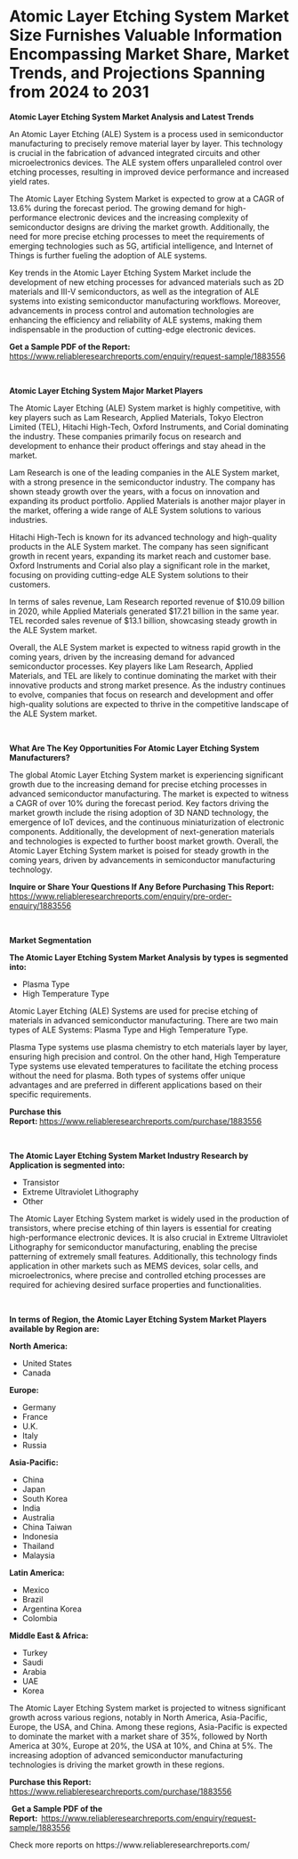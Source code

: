 <p><h1>Atomic Layer Etching System Market Size Furnishes Valuable Information Encompassing Market Share, Market Trends, and Projections Spanning from 2024 to 2031</h1></p><p><strong>Atomic Layer Etching System Market Analysis and Latest Trends</strong></p>
<p><p>An Atomic Layer Etching (ALE) System is a process used in semiconductor manufacturing to precisely remove material layer by layer. This technology is crucial in the fabrication of advanced integrated circuits and other microelectronics devices. The ALE system offers unparalleled control over etching processes, resulting in improved device performance and increased yield rates.</p><p>The Atomic Layer Etching System Market is expected to grow at a CAGR of 13.6% during the forecast period. The growing demand for high-performance electronic devices and the increasing complexity of semiconductor designs are driving the market growth. Additionally, the need for more precise etching processes to meet the requirements of emerging technologies such as 5G, artificial intelligence, and Internet of Things is further fueling the adoption of ALE systems.</p><p>Key trends in the Atomic Layer Etching System Market include the development of new etching processes for advanced materials such as 2D materials and III-V semiconductors, as well as the integration of ALE systems into existing semiconductor manufacturing workflows. Moreover, advancements in process control and automation technologies are enhancing the efficiency and reliability of ALE systems, making them indispensable in the production of cutting-edge electronic devices.</p></p>
<p><strong>Get a Sample PDF of the Report:&nbsp;</strong> <a href="https://www.reliableresearchreports.com/enquiry/request-sample/1883556">https://www.reliableresearchreports.com/enquiry/request-sample/1883556</a></p>
<p>&nbsp;</p>
<p><strong>Atomic Layer Etching System Major Market Players</strong></p>
<p><p>The Atomic Layer Etching (ALE) System market is highly competitive, with key players such as Lam Research, Applied Materials, Tokyo Electron Limited (TEL), Hitachi High-Tech, Oxford Instruments, and Corial dominating the industry. These companies primarily focus on research and development to enhance their product offerings and stay ahead in the market.</p><p>Lam Research is one of the leading companies in the ALE System market, with a strong presence in the semiconductor industry. The company has shown steady growth over the years, with a focus on innovation and expanding its product portfolio. Applied Materials is another major player in the market, offering a wide range of ALE System solutions to various industries.</p><p>Hitachi High-Tech is known for its advanced technology and high-quality products in the ALE System market. The company has seen significant growth in recent years, expanding its market reach and customer base. Oxford Instruments and Corial also play a significant role in the market, focusing on providing cutting-edge ALE System solutions to their customers.</p><p>In terms of sales revenue, Lam Research reported revenue of $10.09 billion in 2020, while Applied Materials generated $17.21 billion in the same year. TEL recorded sales revenue of $13.1 billion, showcasing steady growth in the ALE System market.</p><p>Overall, the ALE System market is expected to witness rapid growth in the coming years, driven by the increasing demand for advanced semiconductor processes. Key players like Lam Research, Applied Materials, and TEL are likely to continue dominating the market with their innovative products and strong market presence. As the industry continues to evolve, companies that focus on research and development and offer high-quality solutions are expected to thrive in the competitive landscape of the ALE System market.</p></p>
<p>&nbsp;</p>
<p><strong>What Are The Key Opportunities For Atomic Layer Etching System Manufacturers?</strong></p>
<p><p>The global Atomic Layer Etching System market is experiencing significant growth due to the increasing demand for precise etching processes in advanced semiconductor manufacturing. The market is expected to witness a CAGR of over 10% during the forecast period. Key factors driving the market growth include the rising adoption of 3D NAND technology, the emergence of IoT devices, and the continuous miniaturization of electronic components. Additionally, the development of next-generation materials and technologies is expected to further boost market growth. Overall, the Atomic Layer Etching System market is poised for steady growth in the coming years, driven by advancements in semiconductor manufacturing technology.</p></p>
<p><strong>Inquire or Share Your Questions If Any Before Purchasing This Report:</strong> <a href="https://www.reliableresearchreports.com/enquiry/pre-order-enquiry/1883556">https://www.reliableresearchreports.com/enquiry/pre-order-enquiry/1883556</a></p>
<p>&nbsp;</p>
<p><strong>Market Segmentation</strong></p>
<p><strong>The Atomic Layer Etching System Market Analysis by types is segmented into:</strong></p>
<p><ul><li>Plasma Type</li><li>High Temperature Type</li></ul></p>
<p><p>Atomic Layer Etching (ALE) Systems are used for precise etching of materials in advanced semiconductor manufacturing. There are two main types of ALE Systems: Plasma Type and High Temperature Type. </p><p>Plasma Type systems use plasma chemistry to etch materials layer by layer, ensuring high precision and control. On the other hand, High Temperature Type systems use elevated temperatures to facilitate the etching process without the need for plasma. Both types of systems offer unique advantages and are preferred in different applications based on their specific requirements.</p></p>
<p><strong>Purchase this Report:&nbsp;</strong><a href="https://www.reliableresearchreports.com/purchase/1883556">https://www.reliableresearchreports.com/purchase/1883556</a></p>
<p>&nbsp;</p>
<p><strong>The Atomic Layer Etching System Market Industry Research by Application is segmented into:</strong></p>
<p><ul><li>Transistor</li><li>Extreme Ultraviolet Lithography</li><li>Other</li></ul></p>
<p><p>The Atomic Layer Etching System market is widely used in the production of transistors, where precise etching of thin layers is essential for creating high-performance electronic devices. It is also crucial in Extreme Ultraviolet Lithography for semiconductor manufacturing, enabling the precise patterning of extremely small features. Additionally, this technology finds application in other markets such as MEMS devices, solar cells, and microelectronics, where precise and controlled etching processes are required for achieving desired surface properties and functionalities.</p></p>
<p>&nbsp;</p>
<p><strong>In terms of Region, the Atomic Layer Etching System Market Players available by Region are:</strong></p>
<p>
    <p> <strong> North America: </strong>
        <ul>
            <li>United States</li>
            <li>Canada</li>
        </ul>
        </p> 
    <p> <strong> Europe: </strong>
        <ul>
            <li>Germany</li>
            <li>France</li>
            <li>U.K.</li>
            <li>Italy</li>
            <li>Russia</li>
        </ul>
        </p> 
    <p> <strong> Asia-Pacific: </strong>
        <ul>
            <li>China</li>
            <li>Japan</li>
            <li>South Korea</li>
            <li>India</li>
            <li>Australia</li>
            <li>China Taiwan</li>
            <li>Indonesia</li>
            <li>Thailand</li>
            <li>Malaysia</li>
        </ul>
        </p> 
    <p> <strong> Latin America: </strong>
        <ul>
            <li>Mexico</li>
            <li>Brazil</li>
            <li>Argentina Korea</li>
            <li>Colombia</li>
        </ul>
        </p> 
    <p> <strong> Middle East & Africa: </strong>
        <ul>
            <li>Turkey</li>
            <li>Saudi</li>
            <li>Arabia</li>
            <li>UAE</li>
            <li>Korea</li>
        </ul>
    </p>
    </p>
<p><p>The Atomic Layer Etching System market is projected to witness significant growth across various regions, notably in North America, Asia-Pacific, Europe, the USA, and China. Among these regions, Asia-Pacific is expected to dominate the market with a market share of 35%, followed by North America at 30%, Europe at 20%, the USA at 10%, and China at 5%. The increasing adoption of advanced semiconductor manufacturing technologies is driving the market growth in these regions.</p></p>
<p><strong>Purchase this Report: </strong><a href="https://www.reliableresearchreports.com/purchase/1883556">https://www.reliableresearchreports.com/purchase/1883556</a></p>
<p>&nbsp;<strong>Get a Sample PDF of the Report:&nbsp;&nbsp;</strong><a href="https://www.reliableresearchreports.com/enquiry/request-sample/1883556">https://www.reliableresearchreports.com/enquiry/request-sample/1883556</a></p>
<p><strong></strong></p>
<p>Check more reports on https://www.reliableresearchreports.com/</p>
